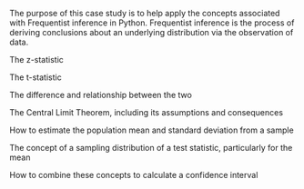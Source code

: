 The purpose of this case study is to help apply the concepts associated with Frequentist inference in Python. Frequentist inference is the process of deriving conclusions about an underlying distribution via the observation of data. 

The z-statistic

The t-statistic

The difference and relationship between the two

The Central Limit Theorem, including its assumptions and consequences

How to estimate the population mean and standard deviation from a sample

The concept of a sampling distribution of a test statistic, particularly for the mean

How to combine these concepts to calculate a confidence interval
